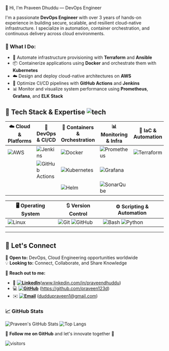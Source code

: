 👋 Hi, I'm Praveen Dhuddu — DevOps Engineer

I'm a passionate **DevOps Engineer** with over 3 years of hands-on experience in building secure, scalable, and resilient cloud-native infrastructure. I specialize in automation, container orchestration, and continuous delivery across cloud environments.

### 🚀 What I Do:
- 🔧 Automate infrastructure provisioning with **Terraform** and **Ansible**
- 📦 Containerize applications using **Docker** and orchestrate them with **Kubernetes**
- ☁️ Design and deploy cloud-native architectures on **AWS**
- 🔁 Optimize CI/CD pipelines with **GitHub Actions** and **Jenkins**
- 📊 Monitor and visualize system performance using **Prometheus**, **Grafana**, and **ELK Stack**

## 🔧 Tech Stack & Expertise  ![tech](https://imgur.com/RknLHXQ.png)

| ☁️ Cloud & Platforms | 🔧 DevOps & CI/CD | 🐳 Containers & Orchestration | 📊 Monitoring & Infra | 🚀 IaC & Automation | 🛠️ Configuration Management |
|----------------|----------------|----------------|----------------|----------------|-----------------------------|
| ![AWS](https://img.shields.io/badge/AWS-%23FF9900.svg?style=for-the-badge&logo=amazon-aws&logoColor=white) | ![Jenkins](https://img.shields.io/badge/Jenkins-%232C5263.svg?style=for-the-badge&logo=jenkins&logoColor=white) | ![Docker](https://img.shields.io/badge/Docker-%230db7ed.svg?style=for-the-badge&logo=docker&logoColor=white) | ![Prometheus](https://img.shields.io/badge/Prometheus-E6522C?style=for-the-badge&logo=Prometheus&logoColor=white) | ![Terraform](https://img.shields.io/badge/Terraform-%235835CC.svg?style=for-the-badge&logo=terraform&logoColor=white) | ![Ansible](https://img.shields.io/badge/Ansible-%231A1918.svg?style=for-the-badge&logo=ansible&logoColor=white)  |
|  | ![GitHub Actions](https://img.shields.io/badge/GitHub%20Actions-%232671E5.svg?style=for-the-badge&logo=githubactions&logoColor=white) | ![Kubernetes](https://img.shields.io/badge/Kubernetes-%23326ce5.svg?style=for-the-badge&logo=kubernetes&logoColor=white) | ![Grafana](https://img.shields.io/badge/Grafana-%23F46800.svg?style=for-the-badge&logo=grafana&logoColor=white) |  |  |
|  | | ![Helm](https://img.shields.io/badge/Helm-%232C5263.svg?style=for-the-badge&logo=helm&logoColor=white) | ![SonarQube](https://img.shields.io/badge/SonarQube-%23000000.svg?style=for-the-badge&logo=sonarqube&logoColor=4E9BCD) |  |  |

| 🖥️ Operating System | 🔃 Version Control | ⚙️ Scripting & Automation |
|---------------------|--------------------|----------------------------|
| ![Linux](https://img.shields.io/badge/Linux-%23000000.svg?style=for-the-badge&logo=linux&logoColor=white) | ![Git](https://img.shields.io/badge/Git-%23F05033.svg?style=for-the-badge&logo=git&logoColor=white) ![GitHub](https://img.shields.io/badge/GitHub-%23181717.svg?style=for-the-badge&logo=github&logoColor=white) | ![Bash](https://img.shields.io/badge/Bash-%234EAA25.svg?style=for-the-badge&logo=gnu-bash&logoColor=white) ![Python](https://img.shields.io/badge/Python-%233776AB.svg?style=for-the-badge&logo=python&logoColor=white) |
---
## 📢 **Let's Connect**  
💼 **Open to:** DevOps,  Cloud Engineering opportunities worldwide  
💡 **Looking to:** Connect, Collaborate, and Share Knowledge 

📩 **Reach out to me:**  
- 🔗 **[![LinkedIn](https://img.shields.io/badge/LinkedIn-blue?style=for-the-badge&logo=linkedin)](https://www.linkedin.com/in/praveendhuddu/)**(www.linkedin.com/in/praveendhuddu)
- 💻 **[![GitHub](https://img.shields.io/badge/GitHub-181717?style=for-the-badge&logo=github)](https://github.com/praveen123d)** (https://github.com/praveen123d)
- ✉️ **[![Email](https://img.shields.io/badge/Email-D14836?style=for-the-badge&logo=gmail&logoColor=white)](mailto:duddupraveen1@gmail.com)** (duddupraveen1@gmail.com)  

### 📈 GitHub Stats
![Praveen's GitHub Stats](https://github-readme-stats.vercel.app/api?username=praveen123d&show_icons=true&theme=dark)
![Top Langs](https://github-readme-stats.vercel.app/api/top-langs/?username=praveen123d&layout=compact&theme=dark)

🚀 **Follow me on GitHub** and let's innovate together 🎯

![visitors](https://visitor-badge.glitch.me/badge?page_id=praveen123d)

